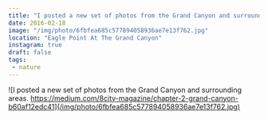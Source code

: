```yaml
---
title: "I posted a new set of photos from the Grand Canyon and surrounding areas. https://medium.com/8city-magazine/chapter-2-grand-canyon-b60af12edc41"
date: 2016-02-18
image: "/img/photo/6fbfea685c577894058936ae7e13f762.jpg"
location: "Eagle Point At The Grand Canyon"
instagram: true
draft: false
tags:
 - nature
---
```


![I posted a new set of photos from the Grand Canyon and surrounding areas. https://medium.com/8city-magazine/chapter-2-grand-canyon-b60af12edc41](/img/photo/6fbfea685c577894058936ae7e13f762.jpg)
